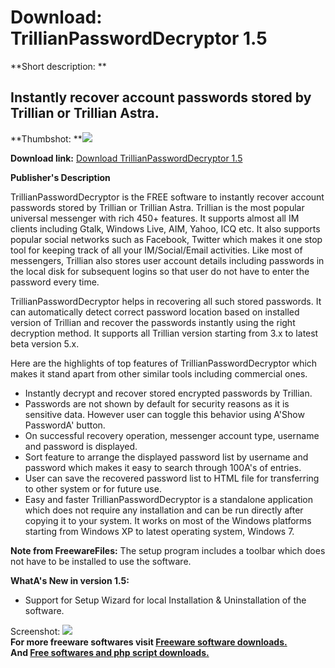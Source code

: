 # Download: TrillianPasswordDecryptor 1.5

**Short description: **

## Instantly recover account passwords stored by Trillian or Trillian Astra.

  
**Thumbshot: **![](http://www.freewarefiles.com/screenshot/trllnpswrddcryptr_md.jpg)   
  
**Download link:** [Download TrillianPasswordDecryptor 1.5](http://freesoftwares.boysofts.com/TrillianPasswordDecryptor_program_61368.html)  
  

**Publisher's Description**  
  

TrillianPasswordDecryptor is the FREE software to instantly recover account
passwords stored by Trillian or Trillian Astra. Trillian is the most popular
universal messenger with rich 450+ features. It supports almost all IM clients
including Gtalk, Windows Live, AIM, Yahoo, ICQ etc. It also supports popular
social networks such as Facebook, Twitter which makes it one stop tool for
keeping track of all your IM/Social/Email activities. Like most of messengers,
Trillian also stores user account details including passwords in the local
disk for subsequent logins so that user do not have to enter the password
every time.

TrillianPasswordDecryptor helps in recovering all such stored passwords. It
can automatically detect correct password location based on installed version
of Trillian and recover the passwords instantly using the right decryption
method. It supports all Trillian version starting from 3.x to latest beta
version 5.x.

Here are the highlights of top features of TrillianPasswordDecryptor which
makes it stand apart from other similar tools including commercial ones.

  * Instantly decrypt and recover stored encrypted passwords by Trillian. 
  * Passwords are not shown by default for security reasons as it is sensitive data. However user can toggle this behavior using A'Show PasswordA' button. 
  * On successful recovery operation, messenger account type, username and password is displayed. 
  * Sort feature to arrange the displayed password list by username and password which makes it easy to search through 100A's of entries. 
  * User can save the recovered password list to HTML file for transferring to other system or for future use. 
  * Easy and faster 
TrillianPasswordDecryptor is a standalone application which does not require
any installation and can be run directly after copying it to your system. It
works on most of the Windows platforms starting from Windows XP to latest
operating system, Windows 7.

**Note from FreewareFiles:** The setup program includes a toolbar which does not have to be installed to use the software.

**WhatA's New in version 1.5:**

  * Support for Setup Wizard for local Installation & Uninstallation of the software. 

  
  
Screenshot: ![](http://www.freewarefiles.com/screenshot/trllnpswrddcryptr.jpg)  
**For more freeware softwares visit [Freeware software downloads.](http://freesoftwares.boysofts.com/)**   
**And [Free softwares and php script downloads.](http://www.boysofts.com/)**

